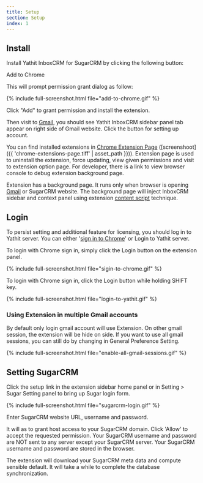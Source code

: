 ```yaml
---
title: Setup
section: Setup
index: 1
---
```



## Install


Install Yathit InboxCRM for SugarCRM by clicking the following button:

<div class="centered">
    <a id="install-sugarcrm" class="button--primary themed">Add to Chrome</a>
</div>

This will prompt permission grant dialog as follow:

{% include full-screenshot.html file="add-to-chrome.gif" %}

Click "Add" to grant permission and install the extension.

Then visit to [Gmail](https://mail.google.com), you should see Yathit InboxCRM sidebar panel tab appear on right side of Gmail website. Click the button for setting up account.

You can find installed extensions in [Chrome Extension Page](chrome://extensions/) ([screenshoot]({{ 'chrome-extensions-page.tiff' | asset_path }})). Extension page is used to uninstall the extension, force updating, view given permissions and visit to extension option page. For developer, there is a link to view browser console to debug extension background page.

Extension has a background page. It runs only when browser is opening [Gmail](https://mail.google.com) or SugarCRM website. The background page will inject InboxCRM sidebar and context panel using extension [content script](https://developer.chrome.com/extensions/content_scripts) technique.

## Login

To persist setting and additional feature for licensing, you should log in to Yathit server. You can either '[sign in to Chrome](https://support.google.com/chrome/answer/185277)' or Login to Yathit server.

To login with Chrome sign in, simply click the Login button on the extension panel.

{% include full-screenshot.html file="sigin-to-chrome.gif" %}

To login with Chrome sign in, click the Login button while holding SHIFT key.

{% include full-screenshot.html file="login-to-yathit.gif" %}

### Using Extension in multiple Gmail accounts

By default only login gmail account will use Extension. On other gmail session, the extension will be hide on side. If you want to use all gmail sessions, you can still do by changing in General Preference Setting. 

{% include full-screenshot.html file="enable-all-gmail-sessions.gif" %}

## Setting SugarCRM

Click the setup link in the extension sidebar home panel or in Setting > Sugar Setting panel to bring up Sugar login form.

{% include full-screenshot.html file="sugarcrm-login.gif" %}

Enter SugarCRM website URL, username and password.

It will as to grant host access to your SugarCRM domain. Click 'Allow' to accept the requested permission. Your SugarCRM username and password are NOT sent to any server except your SugarCRM server. Your SugarCRM username and password are stored in the browser.

The extension will download your SugarCRM meta data and compute sensible default. It will take a while to complete the database synchronization. 

